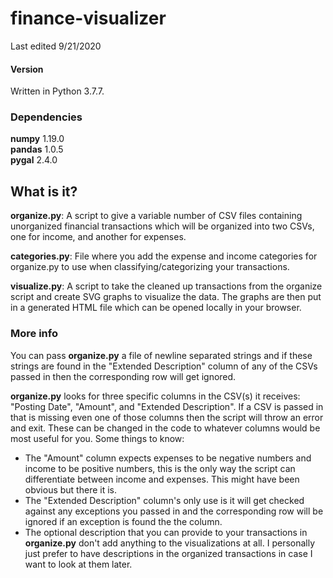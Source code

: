 # finance-visualizer

Last edited 9/21/2020

#### Version

Written in Python 3.7.7.

### Dependencies

**numpy** 1.19.0  
**pandas** 1.0.5  
**pygal** 2.4.0   

## What is it?

**organize.py**: A script to give a variable number of CSV files containing unorganized financial transactions which will be organized into two CSVs, one for income, and another for expenses.

**categories.py**: File where you add the expense and income categories for organize.py to use when classifying/categorizing your transactions.

**visualize.py**: A script to take the cleaned up transactions from the organize script and create SVG graphs to visualize the data. The graphs are then put in a generated HTML file which can be opened locally in your browser.

### More info

You can pass **organize.py** a file of newline separated strings and if these strings are found in the "Extended Description" column of any of the CSVs passed in then the corresponding row will get ignored.

**organize.py** looks for three specific columns in the CSV(s) it receives: "Posting Date", "Amount", and "Extended Description". If a CSV is passed in that is missing even one of those columns then the script will throw an error and exit. These can be changed in the code to whatever columns would be most useful for you. Some things to know:

- The "Amount" column expects expenses to be negative numbers and income to be positive numbers, this is the only way the script can differentiate between income and expenses. This might have been obvious but there it is.
- The "Extended Description" column's only use is it will get checked against any exceptions you passed in and the corresponding row will be ignored if an exception is found the the column.
- The optional description that you can provide to your transactions in **organize.py** don't add anything to the visualizations at all. I personally just prefer to have descriptions in the organized transactions in case I want to look at them later.
